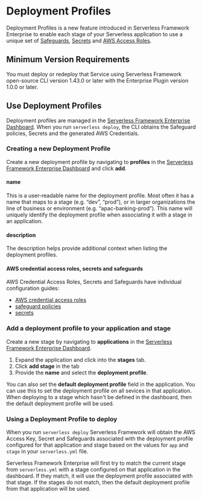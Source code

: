 # Deployment Profiles

Deployment Profiles is a new feature introduced in Serverless Framework Enterprise to enable each stage of your Serverless application to use a unique set of [Safeguards](./safeguards.md), [Secrets](./secrets.md) and [AWS Access Roles](./aws-access-roles.md). 

## Minimum Version Requirements

You must deploy or redeploy that Service using Serverless Framework open-source CLI version 1.43.0 or later with the Enterprise Plugin version 1.0.0 or later.

## Use Deployment Profiles

Deployment profiles are managed in the [Serverless Framework Enterprise Dashboard](https://dashboard.serverless.com). When you run `serverless deploy`, the CLI obtains the Safeguard policies, Secrets and the generated AWS Credentials.

### Creating a new Deployment Profile

Create a new deployment profile by navigating to **profiles** in the [Serverless Framework Enterprise Dashboard](https://dashboard.serverless.com) and click **add**.

#### name

This is a user-readable name for the deployment profile. Most often it has a name that maps to a stage (e.g. “dev”, “prod”), or in larger organizations the line of business or environment (e.g. “apac-banking-prod”). This name will uniquely identify the deployment profile when associating it with a stage in an application.

#### description

The description helps provide additional context when listing the deployment profiles.

#### AWS credential access roles, secrets and safeguards

AWS Credential Access Roles, Secrets and Safeguards have individual configuration guides:

- [AWS credential access roles](./aws-access-role.md#link-your-aws-account)
- [safeguard policies](./safeguards.md#configuring-policies)
- [secrets](./secrets.md)

### Add a deployment profile to your application and stage

Create a new stage by navigating to **applications** in the [Serverless Framework Enterprise Dashboard](https://dashboard.serverless.com).

1. Expand the application and click into the **stages** tab. 
2. Click **add stage** in the tab
3. Provide the **name** and select the **deployment profile**.

You can also set the **default deployment profile** field in the application. You can use this to set the deployment profile on all sevices in that application. When deploying to a stage which hasn't be defined in the dashboard, then the default deployment profile will be used.

### Using a Deployment Profile to deploy

When you run `serverless deploy` Serverless Framework will obtain the AWS Access Key, Secret and Safeguards associated with the deployment profile configured for that application and stage based on the values for `app` and `stage` in your `serverless.yml` file.

Serverless Framework Enterprise will first try to match the current stage from `serverless.yml` with a stage configured on that application in the dashboard. If they match, it will use the deployment profile associated with that stage. If the stages do not match, then the default deployment profile from that application will be used.
